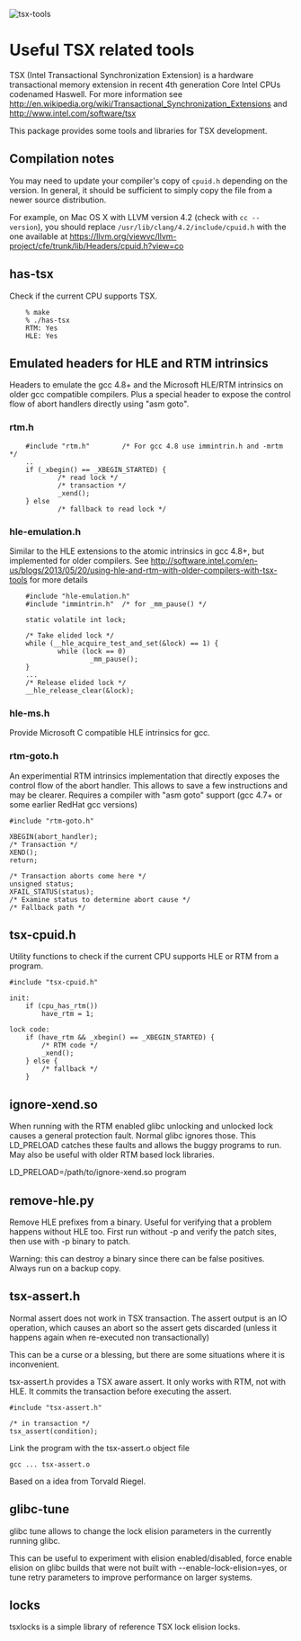![tsx-tools](https://halobates.de/tsx-tools.png)

# Useful TSX related tools

TSX (Intel Transactional Synchronization Extension) is a hardware transactional memory extension in recent 4th generation Core Intel CPUs codenamed Haswell. For more information see http://en.wikipedia.org/wiki/Transactional_Synchronization_Extensions and http://www.intel.com/software/tsx

This package provides some tools and libraries for TSX development.

## Compilation notes

You may need to update your compiler's copy of `cpuid.h` depending on the version. In general, it should be sufficient to simply copy the file from a newer source distribution.

For example, on Mac OS X with LLVM version 4.2 (check with `cc --version`), you should replace `/usr/lib/clang/4.2/include/cpuid.h` with the one available at https://llvm.org/viewvc/llvm-project/cfe/trunk/lib/Headers/cpuid.h?view=co

## has-tsx

Check if the current CPU supports TSX.

        % make
        % ./has-tsx
        RTM: Yes
        HLE: Yes

## Emulated headers for HLE and RTM intrinsics

Headers to emulate the gcc 4.8+ and the Microsoft HLE/RTM intrinsics on
older gcc compatible compilers. Plus a special header to expose the control
flow of abort handlers directly using "asm goto".

### rtm.h
        
        #include "rtm.h"        /* For gcc 4.8 use immintrin.h and -mrtm */
        ..
        if (_xbegin() == _XBEGIN_STARTED) {
                /* read lock */
                /* transaction */
                _xend();
        } else 
                /* fallback to read lock */

### hle-emulation.h

Similar to the HLE extensions to the atomic intrinsics in gcc 4.8+,
but implemented for older compilers. See
http://software.intel.com/en-us/blogs/2013/05/20/using-hle-and-rtm-with-older-compilers-with-tsx-tools
for more details

        #include "hle-emulation.h"
        #include "immintrin.h"  /* for _mm_pause() */

        static volatile int lock;

        /* Take elided lock */
        while (__hle_acquire_test_and_set(&lock) == 1) {
                while (lock == 0)
                        _mm_pause();
        }
        ...
        /* Release elided lock */
        __hle_release_clear(&lock);

### hle-ms.h

Provide Microsoft C compatible HLE intrinsics for gcc.

### rtm-goto.h

An experimential RTM intrinsics implementation that directly exposes the control
flow of the abort handler. This allows to save a few instructions and may be
clearer. Requires a compiler with "asm goto" support (gcc 4.7+ or some earlier
RedHat gcc versions)

	#include "rtm-goto.h"

	XBEGIN(abort_handler);
	/* Transaction */
	XEND();	
	return;

	/* Transaction aborts come here */
	unsigned status;
	XFAIL_STATUS(status);
	/* Examine status to determine abort cause */
	/* Fallback path */

## tsx-cpuid.h

Utility functions to check if the current CPU supports HLE or RTM from a program.

	#include "tsx-cpuid.h"

	init:
		if (cpu_has_rtm())
			have_rtm = 1;

	lock code:
		if (have_rtm && _xbegin() == _XBEGIN_STARTED) {
			/* RTM code */
			_xend();
		} else { 
			/* fallback */
		}

## ignore-xend.so

When running with the RTM enabled glibc unlocking and unlocked lock causes 
a general protection fault. Normal glibc ignores those.
This LD_PRELOAD catches these faults and allows the buggy programs to run.
May also be useful with older RTM based lock libraries.

LD_PRELOAD=/path/to/ignore-xend.so program 

## remove-hle.py

Remove HLE prefixes from a binary. Useful for verifying that a problem
happens without HLE too. First run without -p and verify the patch sites,
then use with -p binary to patch.

Warning: this can destroy a binary since there can be false positives.
Always run on a backup copy.

## tsx-assert.h

Normal assert does not work in TSX transaction. The assert output
is an IO operation, which causes an abort so the assert gets
discarded (unless it happens again when re-executed non transactionally)

This can be a curse or a blessing, but there are some situations
where it is inconvenient.
 
tsx-assert.h provides a TSX aware assert. It only works with RTM, not with HLE.
It commits the transaction before executing the assert.

	#include "tsx-assert.h"

	/* in transaction */
	tsx_assert(condition);

Link the program with the tsx-assert.o object file

	gcc ... tsx-assert.o

Based on a idea from Torvald Riegel.

## glibc-tune

glibc tune allows to change the lock elision parameters in the currently running glibc.

This can be useful to experiment with elision enabled/disabled, force enable
elision on glibc builds that were not built with --enable-lock-elision=yes, 
or tune retry parameters to improve performance on larger systems.

## locks

tsxlocks is a simple library of reference TSX lock elision locks.
